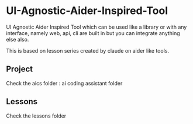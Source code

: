 # UI-Agnostic-Aider-Inspired-Tool
UI Agnostic Aider Inspired Tool which can be used like a library or with any interface, namely web, api, cli are built in but you can integrate anything else also. 

This is based on lesson series created by claude on aider like tools.

## Project

Check the aics folder : ai coding assistant folder


## Lessons
Check the lessons folder